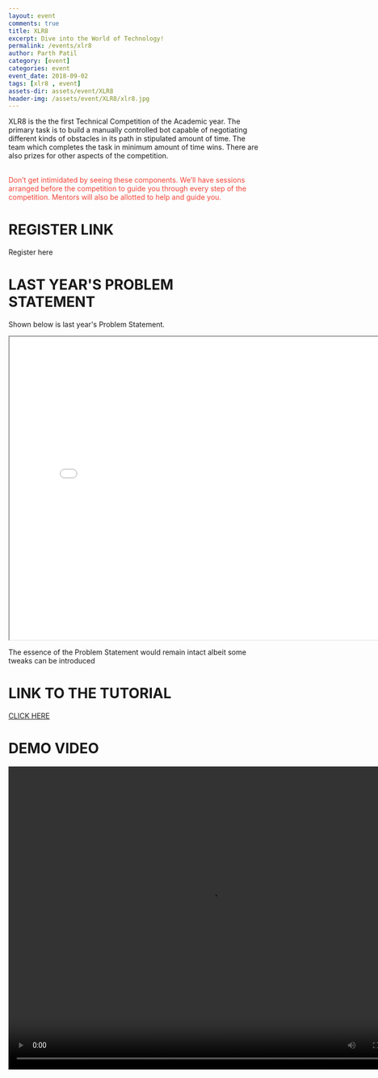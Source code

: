 ```yaml
---
layout: event
comments: true
title: XLR8
excerpt: Dive into the World of Technology!
permalink: /events/xlr8
author: Parth Patil
category: [event]
categories: event
event_date: 2018-09-02
tags: [xlr8 , event]
assets-dir: assets/event/XLR8
header-img: /assets/event/XLR8/xlr8.jpg
---
```



XLR8 is the the first Technical Competition of the Academic year.  The primary task is to build a manually controlled bot capable of negotiating different kinds of obstacles in its path in stipulated amount of time. The team which completes the task in minimum amount of time wins. There are also prizes for other aspects of the competition.

<br/><font color="f44336">Don’t get intimidated by seeing these components. We’ll have sessions arranged before the competition to guide you through every step of the competition. Mentors will also be allotted to help and guide you.</font>

# REGISTER LINK
Register here


# LAST YEAR'S PROBLEM STATEMENT
Shown below is last year's Problem Statement.
<center>
<iframe  src="{{ site.url }}/{{ page.assets-dir }}/problem_statement.pdf" width="800" height="600"></iframe>
</center>

The essence of the Problem Statement would remain intact albeit some tweaks can be introduced

# LINK TO THE TUTORIAL
<a href="{{ site.url }}/blog/XLR8"> CLICK HERE </a>

# DEMO VIDEO
<video width="800" height="600" controls>
  <source src="{{ site.url }}/{{ page.assets-dir }}/xlr8_demo.mp4" type="video/mp4">
Your browser does not support the video tag.
</video>
